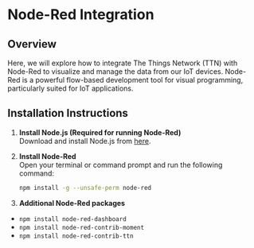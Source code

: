# Node-Red Integration

## Overview

Here, we will explore how to integrate The Things Network (TTN) with Node-Red to visualize and manage the data from our IoT devices. Node-Red is a powerful flow-based development tool for visual programming, particularly suited for IoT applications.

## Installation Instructions

1. **Install Node.js (Required for running Node-Red)**  
   Download and install Node.js from [here](https://nodejs.org/en/).

2. **Install Node-Red**  
   Open your terminal or command prompt and run the following command:
   ```bash
   npm install -g --unsafe-perm node-red

3. **Additional Node-Red packages**
  - `npm install node-red-dashboard`
  - `npm install node-red-contrib-moment`
  - `npm install node-red-contrib-ttn`
